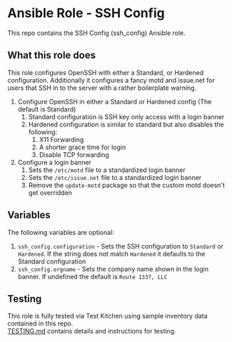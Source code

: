 Ansible Role - SSH Config
==========================
This repo contains the SSH Config (ssh_config) Ansible role.

What this role does
-------------------
This role configures OpenSSH with either a Standard, or Hardened configuration. Additionally it configures a fancy
motd and issue.net for users that SSH in to the server with a rather boilerplate warning.

1. Configure OpenSSH in either a Standard or Hardened config (The default is Standard)
    1. Standard configuration is SSH key only access with a login banner
    2. Hardened configuration is similar to standard but also disables the following:
        1. X11 Forwarding
        2. A shorter grace time for login
        3. Disable TCP forwarding
2. Configure a login banner
    1. Sets the `/etc/motd` file to a standardized login banner
    2. Sets the `/etc/issue.net` file to a standardized login banner
    3. Remove the `update-motd` package so that the custom motd doesn't get overridden

Variables
---------
The following variables are optional:

1. `ssh_config.configuration` - Sets the SSH configuration to `Standard` or `Hardened`. If the string does not match `Hardened`
it defaults to the Standard configuration
2. `ssh_config.orgname` - Sets the company name shown in the login banner. If undefined the default is `Route 1337, LLC`

Testing
-------
This role is fully tested via Test Kitchen using sample inventory data contained in this repo.  
[TESTING.md](TESTING.md) contains details and instructions for testing. 
